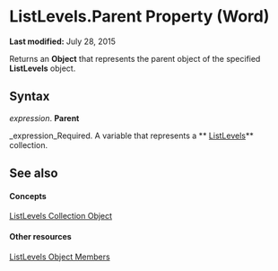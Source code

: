 
# ListLevels.Parent Property (Word)

 **Last modified:** July 28, 2015

Returns an  **Object** that represents the parent object of the specified **ListLevels** object.

## Syntax

 _expression_. **Parent**

 _expression_Required. A variable that represents a  ** [ListLevels](9165c008-c066-8d3e-9254-d9e0ab2ec091.md)** collection.


## See also


#### Concepts


 [ListLevels Collection Object](9165c008-c066-8d3e-9254-d9e0ab2ec091.md)
#### Other resources


 [ListLevels Object Members](00babc41-b472-a5e7-ef09-f1c142500591.md)

